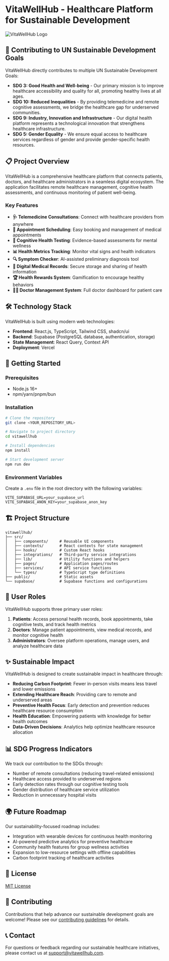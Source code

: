 
# VitaWellHub - Healthcare Platform for Sustainable Development

![VitaWellHub Logo](https://images.unsplash.com/photo-1576091160550-2173dba999ef?ixlib=rb-4.0.3&ixid=MnwxMjA3fDB8MHxwaG90by1wYWdlfHx8fGVufDB8fHx8&auto=format&fit=crop&w=2070&q=80)

## 🌱 Contributing to UN Sustainable Development Goals

VitaWellHub directly contributes to multiple UN Sustainable Development Goals:

- **SDG 3: Good Health and Well-being** - Our primary mission is to improve healthcare accessibility and quality for all, promoting healthy lives at all ages.
- **SDG 10: Reduced Inequalities** - By providing telemedicine and remote cognitive assessments, we bridge the healthcare gap for underserved communities.
- **SDG 9: Industry, Innovation and Infrastructure** - Our digital health platform represents a technological innovation that strengthens healthcare infrastructure.
- **SDG 5: Gender Equality** - We ensure equal access to healthcare services regardless of gender and provide gender-specific health resources.

## 📋 Project Overview

VitaWellHub is a comprehensive healthcare platform that connects patients, doctors, and healthcare administrators in a seamless digital ecosystem. The application facilitates remote healthcare management, cognitive health assessments, and continuous monitoring of patient well-being.

### Key Features

- **🩺 Telemedicine Consultations**: Connect with healthcare providers from anywhere
- **📅 Appointment Scheduling**: Easy booking and management of medical appointments
- **🧠 Cognitive Health Testing**: Evidence-based assessments for mental wellness
- **📊 Health Metrics Tracking**: Monitor vital signs and health indicators
- **🔍 Symptom Checker**: AI-assisted preliminary diagnosis tool
- **📂 Digital Medical Records**: Secure storage and sharing of health information
- **🏆 Health Rewards System**: Gamification to encourage healthy behaviors
- **👩‍⚕️ Doctor Management System**: Full doctor dashboard for patient care

## 🛠️ Technology Stack

VitaWellHub is built using modern web technologies:

- **Frontend**: React.js, TypeScript, Tailwind CSS, shadcn/ui
- **Backend**: Supabase (PostgreSQL database, authentication, storage)
- **State Management**: React Query, Context API
- **Deployment**: Vercel

## 🚀 Getting Started

### Prerequisites

- Node.js 16+ 
- npm/yarn/pnpm/bun

### Installation

```bash
# Clone the repository
git clone <YOUR_REPOSITORY_URL>

# Navigate to project directory
cd vitawellhub

# Install dependencies
npm install

# Start development server
npm run dev
```

### Environment Variables

Create a `.env` file in the root directory with the following variables:

```
VITE_SUPABASE_URL=your_supabase_url
VITE_SUPABASE_ANON_KEY=your_supabase_anon_key
```

## 🏗️ Project Structure

```
vitawellhub/
├── src/
│   ├── components/     # Reusable UI components
│   ├── contexts/       # React contexts for state management
│   ├── hooks/          # Custom React hooks
│   ├── integrations/   # Third-party service integrations
│   ├── lib/            # Utility functions and helpers
│   ├── pages/          # Application pages/routes
│   ├── services/       # API service functions
│   └── types/          # TypeScript type definitions
├── public/             # Static assets
└── supabase/           # Supabase functions and configurations
```

## 👥 User Roles

VitaWellHub supports three primary user roles:

1. **Patients**: Access personal health records, book appointments, take cognitive tests, and track health metrics
2. **Doctors**: Manage patient appointments, view medical records, and monitor cognitive health
3. **Administrators**: Oversee platform operations, manage users, and analyze healthcare data

## ✨ Sustainable Impact

VitaWellHub is designed to create sustainable impact in healthcare through:

- **Reducing Carbon Footprint**: Fewer in-person visits means less travel and lower emissions
- **Extending Healthcare Reach**: Providing care to remote and underserved areas
- **Preventive Health Focus**: Early detection and prevention reduces healthcare resource consumption
- **Health Education**: Empowering patients with knowledge for better health outcomes
- **Data-Driven Decisions**: Analytics help optimize healthcare resource allocation

## 📊 SDG Progress Indicators

We track our contribution to the SDGs through:

- Number of remote consultations (reducing travel-related emissions)
- Healthcare access provided to underserved regions
- Early detection rates through our cognitive testing tools
- Gender distribution of healthcare service utilization
- Reduction in unnecessary hospital visits

## 🌍 Future Roadmap

Our sustainability-focused roadmap includes:

- Integration with wearable devices for continuous health monitoring
- AI-powered predictive analytics for preventive healthcare
- Community health features for group wellness activities
- Expansion to low-resource settings with offline capabilities
- Carbon footprint tracking of healthcare activities

## 📄 License

[MIT License](LICENSE)

## 🤝 Contributing

Contributions that help advance our sustainable development goals are welcome! Please see our [contributing guidelines](CONTRIBUTING.md) for details.

## 📞 Contact

For questions or feedback regarding our sustainable healthcare initiatives, please contact us at [support@vitawellhub.com](mailto:support@vitawellhub.com).
